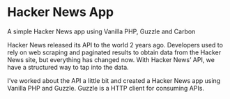 # Hacker News App
A simple Hacker News app using Vanilla PHP, Guzzle and Carbon

Hacker News released its API to the world 2 years ago. Developers used to rely on web scraping and paginated results to obtain data from the Hacker News site, but everything has changed now. With Hacker News’ API, we have a structured way to tap into the data. 

I’ve worked about the API a little bit and created a Hacker News app using Vanilla PHP and Guzzle. 
Guzzle is a HTTP client for consuming APIs.
